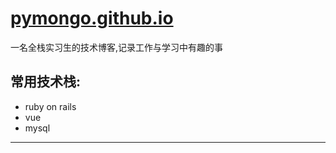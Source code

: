 # [pymongo.github.io](http://pymongo.github.io)

一名全栈实习生的技术博客,记录工作与学习中有趣的事

## 常用技术栈:

- ruby on rails
- vue
- mysql




---
